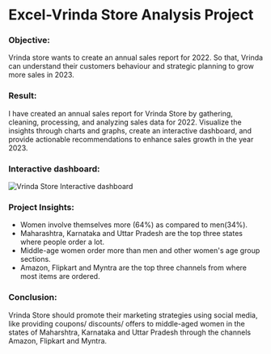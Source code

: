 # Excel-Vrinda Store Analysis Project
### Objective:
Vrinda store wants to create an annual sales report for 2022. So that, Vrinda can understand their customers behaviour and strategic planning to grow more sales in 2023.
### Result:
I have created an annual sales report for Vrinda Store by gathering, cleaning, processing, and analyzing sales data for 2022. Visualize the insights through charts and graphs, create an interactive dashboard, and provide actionable recommendations to enhance sales growth in the year 2023. 
### Interactive dashboard:
![Vrinda Store Interactive dashboard](https://github.com/Chaitanya101101/Excel_Vrinda_Store_Analysis/assets/128048654/076f3c6c-7b10-4e21-a3fa-a00b8cb01068)
### Project Insights:
* Women involve themselves more (64%) as compared to men(34%).
* Maharashtra, Karnataka and Uttar Pradesh are the top three states where people order a lot.
* Middle-age women order more than men and other women's age group sections.
* Amazon, Flipkart and Myntra are the top three channels from where most items are ordered.
### Conclusion:
Vrinda Store should promote their marketing strategies using social media, like providing coupons/ discounts/ offers to middle-aged women in the states of Maharshtra, Karnataka and Uttar Pradesh through the channels Amazon, Flipkart and Myntra.

